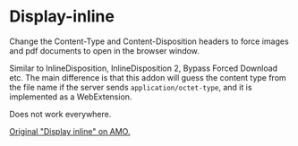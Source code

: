 
# Display-inline

 Change the Content-Type and Content-Disposition headers to force images and pdf documents to open in the browser window.

 Similar to InlineDisposition, InlineDisposition 2, Bypass Forced Download etc. The main difference is that this addon will guess the content type from the file name if the server sends `application/octet-type`, and it is implemented as a WebExtension.

 Does not work everywhere.

 [Original "Display inline" on AMO.](https://addons.mozilla.org/firefox/addon/display-inline/)
